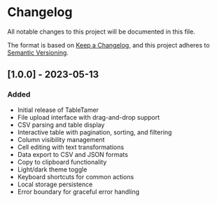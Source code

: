 # Changelog

All notable changes to this project will be documented in this file.

The format is based on [Keep a Changelog](https://keepachangelog.com/en/1.0.0/),
and this project adheres to [Semantic Versioning](https://semver.org/spec/v2.0.0.html).

## [1.0.0] - 2023-05-13

### Added
- Initial release of TableTamer
- File upload interface with drag-and-drop support
- CSV parsing and table display
- Interactive table with pagination, sorting, and filtering
- Column visibility management
- Cell editing with text transformations
- Data export to CSV and JSON formats
- Copy to clipboard functionality
- Light/dark theme toggle
- Keyboard shortcuts for common actions
- Local storage persistence
- Error boundary for graceful error handling
